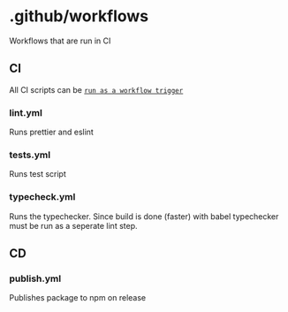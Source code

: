 # .github/workflows

Workflows that are run in CI

## CI

All CI scripts can be [`run as a workflow trigger`](https://github.com/roninjin10/server-boilerplate/actions)

### lint.yml

Runs prettier and eslint

### tests.yml

Runs test script

### typecheck.yml

Runs the typechecker. Since build is done (faster) with babel typechecker must be run as a seperate lint step.

## CD

### publish.yml

Publishes package to npm on release
